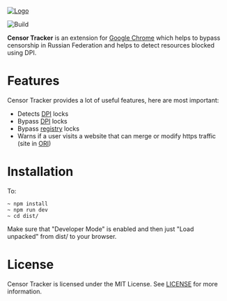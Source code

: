 [![Logo](https://raw.githubusercontent.com/roskomsvoboda/censortracker/master/.github/readme-logo.png)](https://github.com/roskomsvoboda/censortracker)

![Build](https://github.com/roskomsvoboda/censortracker/workflows/Build/badge.svg?branch=master)

**Censor Tracker** is an extension for [Google Chrome](https://www.google.com/chrome/) which helps to
bypass censorship in Russian Federation and helps to detect resources
blocked using DPI.

Features
========

Censor Tracker provides a lot of useful features, here are most
important:

-   Detects [DPI] locks
-   Bypass [DPI] locks
-   Bypass [registry](https://eais.rkn.gov.ru/) locks
-   Warns if a user visits a website that can merge or modify https traffic
    (site in [ORI](https://97-fz.rkn.gov.ru/))

Installation
============

To:

    ~ npm install 
    ~ npm run dev
    ~ cd dist/

Make sure that "Developer Mode" is enabled and then just "Load unpacked"
from <span class="title-ref">dist/</span> to your browser.

License
=======

Censor Tracker is licensed under the MIT License. See [LICENSE] for more
information.

  [DPI]: https://en.wikipedia.org/wiki/Deep_packet_inspection
  [LICENSE]: https://github.com/roskomsvoboda/censortracker/blob/master/LICENSE
